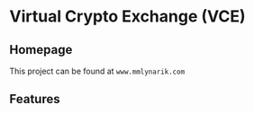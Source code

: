 # Virtual Crypto Exchange (VCE)

## Homepage
This project can be found at ```www.mmlynarik.com```


## Features
